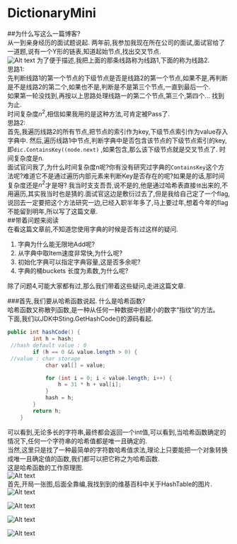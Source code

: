 # DictionaryMini
##为什么写这么一篇博客?   
从一到亲身经历的面试题说起. 
两年前,我参加我现在所在公司的面试,面试官给了一道题,说有一个Y形的链表,知道起始节点,找出交叉节点.  
![Alt text](https://raw.githubusercontent.com/liuzhenyulive/DictionaryMini/master/Pic/chain.gif)
为了便于描述,我把上面的那条线路称为线路1,下面的称为线路2.    
思路1:  
先判断线路1的第一个节点的下级节点是否是线路2的第一个节点,如果不是,再判断是不是线路2的第二个,如果也不是,判断是不是第三个节点,一直到最后一个.  
如果第一轮没找到,再按以上思路处理线路一的第二个节点,第三个,第四个... 找到为止.  
时间复杂度$n^2$,相信如果我用的是这种方法,可肯定被Pass了.  
思路2:  
首先,我遍历线路2的所有节点,把节点的索引作为key,下级节点索引作为value存入字典中.
然后,遍历线路1中节点,判断字典中是否包含该节点的下级节点索引的key,即`dic.ContainsKey((node.next)`  ,如果包含,那么该下级节点就是交叉节点了.
时间复杂度是n.  
面试官问我了,为什么时间复杂度n呢?你有没有研究过字典的`ContainsKey`这个方法呢?难道它不是通过遍历内部元素来判断Key是否存在的呢?如果是的话,那时间复杂度还是$n^2$才是呀?
我当时支支吾吾,说不是的,他是通过哈希表直接`领`出来的,不用遍历,其实我当时也是猜的.面试官这边是敷衍过去了,但是我给自己定了一个flag,说回去一定要把这个方法研究一边,已经入职半年多了,马上要过年,想着今年的flag不能留到明年,所以写了这篇文章.  
##带着问题来阅读  
在看这篇文章前,不知道您使用字典的时候是否有过这样的疑问.  
1. 字典为什么能无限地Add呢?
2. 从字典中取Item速度非常快,为什么呢?
3. 初始化字典可以指定字典容量,这是否多余呢?
4. 字典的桶buckets 长度为素数,为什么呢?

除了问题4,可能大家都有过,那么我们带着这些疑问,走进这篇文章.

###首先,我们要从哈希函数说起.
什么是哈希函数?  
哈希函数又称散列函数,是一种从任何一种数据中创建小的数字“指纹”的方法。  
下面,我们以JDK中Sting.GetHashCode()的源码看起.  
```java
public int hashCode() {
        int h = hash;
 //hash default value : 0 
        if (h == 0 && value.length > 0) {
 //value : char storage
            char val[] = value;

            for (int i = 0; i < value.length; i++) {
                h = 31 * h + val[i];
            }
            hash = h;
        }
        return h;
    }

```
可以看到,无论多长的字符串,最终都会返回一个int值,可以看到,当哈希函数确定的情况下,任何一个字符串的哈希值都是唯一且确定的.  
当然,这里只是找了一种最简单的字符数哈希值求法,理论上只要能把一个对象转换成唯一且确定值的函数,我们都可以把它称之为哈希函数.  
这是哈希函数的工作原理图.  
![Alt text](https://raw.githubusercontent.com/liuzhenyulive/DictionaryMini/master/Pic/HashFunction.svg?sanitize=true)  
首先,开局一张图,后面全靠编,我找到到的维基百科中关于HashTable的图片.  
![Alt text](https://raw.githubusercontent.com/liuzhenyulive/DictionaryMini/master/Pic/hashtable0.svg?sanitize=true)  


![Alt text](https://raw.githubusercontent.com/liuzhenyulive/DictionaryMini/master/Pic/hashtable1.svg?sanitize=true)

![Alt text](https://raw.githubusercontent.com/liuzhenyulive/DictionaryMini/master/Pic/hashtable2.svg?sanitize=true)

![Alt text](https://raw.githubusercontent.com/liuzhenyulive/DictionaryMini/master/Pic/hashtable3.svg?sanitize=true)

